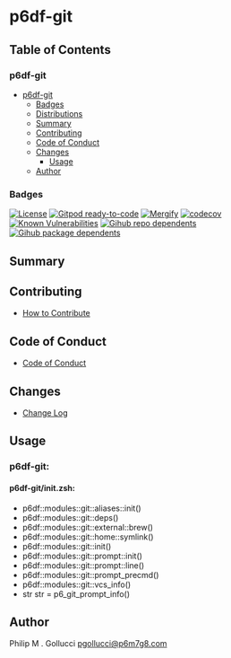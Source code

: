 # p6df-git

## Table of Contents


### p6df-git
- [p6df-git](#p6df-git)
  - [Badges](#badges)
  - [Distributions](#distributions)
  - [Summary](#summary)
  - [Contributing](#contributing)
  - [Code of Conduct](#code-of-conduct)
  - [Changes](#changes)
    - [Usage](#usage)
  - [Author](#author)

### Badges

[![License](https://img.shields.io/badge/License-Apache%202.0-yellowgreen.svg)](https://opensource.org/licenses/Apache-2.0)
[![Gitpod ready-to-code](https://img.shields.io/badge/Gitpod-ready--to--code-blue?logo=gitpod)](https://gitpod.io/#https://github.com/p6m7g8/p6df-git)
[![Mergify](https://img.shields.io/endpoint.svg?url=https://gh.mergify.io/badges/p6m7g8/p6df-git/&style=flat)](https://mergify.io)
[![codecov](https://codecov.io/gh/p6m7g8/p6df-git/branch/master/graph/badge.svg?token=14Yj1fZbew)](https://codecov.io/gh/p6m7g8/p6df-git)
[![Known Vulnerabilities](https://snyk.io/test/github/p6m7g8/p6df-git/badge.svg?targetFile=package.json)](https://snyk.io/test/github/p6m7g8/p6df-git?targetFile=package.json)
[![Gihub repo dependents](https://badgen.net/github/dependents-repo/p6m7g8/p6df-git)](https://github.com/p6m7g8/p6df-git/network/dependents?dependent_type=REPOSITORY)
[![Gihub package dependents](https://badgen.net/github/dependents-pkg/p6m7g8/p6df-git)](https://github.com/p6m7g8/p6df-git/network/dependents?dependent_type=PACKAGE)

## Summary

## Contributing

- [How to Contribute](CONTRIBUTING.md)

## Code of Conduct

- [Code of Conduct](https://github.com/p6m7g8/.github/blob/master/CODE_OF_CONDUCT.md)

## Changes

- [Change Log](CHANGELOG.md)

## Usage

### p6df-git:

#### p6df-git/init.zsh:

- p6df::modules::git::aliases::init()
- p6df::modules::git::deps()
- p6df::modules::git::external::brew()
- p6df::modules::git::home::symlink()
- p6df::modules::git::init()
- p6df::modules::git::prompt::init()
- p6df::modules::git::prompt::line()
- p6df::modules::git::prompt_precmd()
- p6df::modules::git::vcs_info()
- str str = p6_git_prompt_info()



## Author

Philip M . Gollucci <pgollucci@p6m7g8.com>
